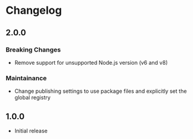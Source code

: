 # Changelog

## 2.0.0
### Breaking Changes
- Remove support for unsupported Node.js version (v6 and v8)

### Maintainance
- Change publishing settings to use package files and explicitly set the global registry

## 1.0.0
- Initial release
